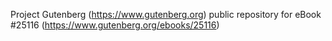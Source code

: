 Project Gutenberg (https://www.gutenberg.org) public repository for eBook #25116 (https://www.gutenberg.org/ebooks/25116)
